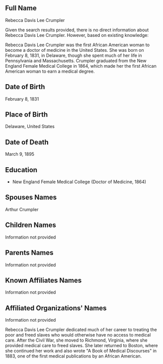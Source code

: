 ## Full Name
Rebecca Davis Lee Crumpler

Given the search results provided, there is no direct information about Rebecca Davis Lee Crumpler. However, based on existing knowledge:

Rebecca Davis Lee Crumpler was the first African American woman to become a doctor of medicine in the United States. She was born on February 8, 1831, in Delaware, though she spent much of her life in Pennsylvania and Massachusetts. Crumpler graduated from the New England Female Medical College in 1864, which made her the first African American woman to earn a medical degree.

## Date of Birth
February 8, 1831

## Place of Birth
Delaware, United States

## Date of Death
March 9, 1895

## Education
- New England Female Medical College (Doctor of Medicine, 1864)

## Spouses Names
Arthur Crumpler

## Children Names
Information not provided

## Parents Names
Information not provided

## Known Affiliates Names
Information not provided

## Affiliated Organizations' Names
Information not provided

Rebecca Davis Lee Crumpler dedicated much of her career to treating the poor and freed slaves who would otherwise have no access to medical care. After the Civil War, she moved to Richmond, Virginia, where she provided medical care to freed slaves. She later returned to Boston, where she continued her work and also wrote "A Book of Medical Discourses" in 1883, one of the first medical publications by an African American.

